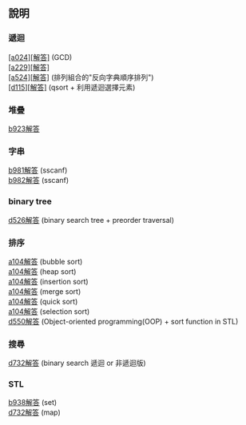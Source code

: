 ﻿## 說明

### 遞迴  
[[a024]](https://zerojudge.tw/ShowProblem?problemid=a024)[[解答]](https://github.com/XassassinXsaberX/zerojudge/blob/master/normal/a024.cpp) (GCD)  
[[a229]](https://zerojudge.tw/ShowProblem?problemid=a229)[[解答]](https://github.com/XassassinXsaberX/zerojudge/blob/master/normal/a229.c)  
[[a524]](https://zerojudge.tw/ShowProblem?problemid=a524)[[解答]](https://github.com/XassassinXsaberX/zerojudge/blob/master/normal/a524.c) (排列組合的"反向字典順序排列")  
[[d115]](https://zerojudge.tw/ShowProblem?problemid=d115)[[解答]](https://github.com/XassassinXsaberX/zerojudge/blob/master/normal/d115.c) (qsort + 利用遞迴選擇元素)  


### 堆疊
[b923](https://zerojudge.tw/ShowProblem?problemid=b923)[解答](https://github.com/XassassinXsaberX/zerojudge/blob/master/normal/b923.c)  


### 字串
[b981](https://zerojudge.tw/ShowProblem?problemid=b981)[解答](https://github.com/XassassinXsaberX/zerojudge/blob/master/normal/b981.c) (sscanf)  
[b982](https://zerojudge.tw/ShowProblem?problemid=b982)[解答](https://github.com/XassassinXsaberX/zerojudge/blob/master/normal/b982.c) (sscanf)  


### binary tree
[d526](https://zerojudge.tw/ShowProblem?problemid=d526)[解答](https://github.com/XassassinXsaberX/zerojudge/blob/master/normal/d526.c) (binary search tree + preorder traversal)  


### 排序
[a104](https://zerojudge.tw/ShowProblem?problemid=a104)[解答](https://github.com/XassassinXsaberX/zerojudge/blob/master/normal/a104(bubble%20sort).c) (bubble sort)  
[a104](https://zerojudge.tw/ShowProblem?problemid=a104)[解答](https://github.com/XassassinXsaberX/zerojudge/blob/master/normal/a104(heap%20sort).c) (heap sort)  
[a104](https://zerojudge.tw/ShowProblem?problemid=a104)[解答](https://github.com/XassassinXsaberX/zerojudge/blob/master/normal/a104(insertion%20sort).c) (insertion sort)  
[a104](https://zerojudge.tw/ShowProblem?problemid=a104)[解答](https://github.com/XassassinXsaberX/zerojudge/blob/master/normal/a104(merge%20sort).c) (merge sort)  
[a104](https://zerojudge.tw/ShowProblem?problemid=a104)[解答](https://github.com/XassassinXsaberX/zerojudge/blob/master/normal/a104(quick%20sort).c) (quick sort)  
[a104](https://zerojudge.tw/ShowProblem?problemid=a104)[解答](https://github.com/XassassinXsaberX/zerojudge/blob/master/normal/a104(selection%20sort).c) (selection sort)  
[d550](https://zerojudge.tw/ShowProblem?problemid=d550)[解答](https://github.com/XassassinXsaberX/zerojudge/blob/master/normal/d550.cpp) (Object-oriented programming(OOP) + sort function in STL)  


### 搜尋
[d732](https://zerojudge.tw/ShowProblem?problemid=d732)[解答](https://github.com/XassassinXsaberX/zerojudge/blob/master/normal/d732.c) (binary search 遞迴 or 非遞迴版)  



### STL
[b938](https://zerojudge.tw/ShowProblem?problemid=b938)[解答](https://github.com/XassassinXsaberX/zerojudge/blob/master/normal/b938.cpp) (set)  
[d732](https://zerojudge.tw/ShowProblem?problemid=d732)[解答](https://github.com/XassassinXsaberX/zerojudge/blob/master/normal/d732(map).cpp) (map)  
